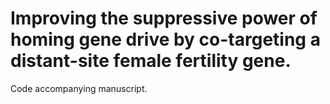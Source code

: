 # Improving the suppressive power of homing gene drive by co-targeting a distant-site female fertility gene. 
Code accompanying manuscript.